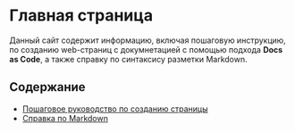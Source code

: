 # Главная страница

Данный сайт содержит информацию, включая пошаговую инструкцию, по созданию web-страниц с докумнетацией с помощью подхода **Docs as Code**, а также справку по синтаксису разметки Markdown.

## Содержание

- [Пошаговое руководство по созданию страницы](https://janemedn.github.io/DaC_newpage/)
- [Справка по Markdown](https://janemedn.github.io/DaC_markdown/)
  